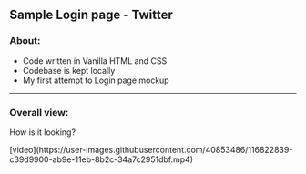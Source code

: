## Sample Login page - Twitter
### About:
- Code written in Vanilla HTML and CSS
- Codebase is kept locally
- My first attempt to Login page mockup
***
### Overall view:
<p>How is it looking?</p>
[video](https://user-images.githubusercontent.com/40853486/116822839-c39d9900-ab9e-11eb-8b2c-34a7c2951dbf.mp4)



